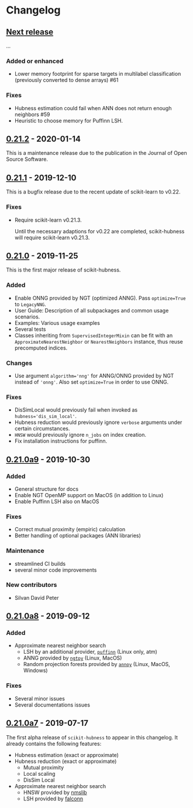 # Changelog

## [Next release]
...

### Added or enhanced
- Lower memory footprint for sparse targets in multilabel classification 
  (previously converted to dense arrays) #61

### Fixes
- Hubness estimation could fail when ANN does not return enough neighbors #59
- Heuristic to choose memory for Puffinn LSH.

## [0.21.2] - 2020-01-14

This is a maintenance release due to the publication in the
Journal of Open Source Software. 


## [0.21.1] - 2019-12-10

This is a bugfix release due to the recent update of scikit-learn to v0.22.
 
### Fixes
- Require scikit-learn v0.21.3. 
  
  Until the necessary adaptions for v0.22 are completed,
  scikit-hubness will require scikit-learn v0.21.3.


## [0.21.0] - 2019-11-25

This is the first major release of scikit-hubness.

### Added
- Enable ONNG provided by NGT (optimized ANNG). Pass ``optimize=True`` to ``LegacyNNG``.
- User Guide: Description of all subpackages and common usage scenarios.
- Examples: Various usage examples 
- Several tests
- Classes inheriting from ``SupervisedIntegerMixin`` can be fit with an 
  ``ApproximateNearestNeighbor`` or ``NearestNeighbors`` instance,
  thus reuse precomputed indices.

### Changes
- Use argument ``algorithm='nng'`` for ANNG/ONNG provided by NGT instead of ``'onng'``.
  Also set ``optimize=True`` in order to use ONNG.

### Fixes
- DisSimLocal would previously fail when invoked as ``hubness='dis_sim_local'``.
- Hubness reduction would previously ignore ``verbose`` arguments under certain circumstances.
- ``HNSW`` would previously ignore ``n_jobs`` on index creation.
- Fix installation instructions for puffinn.

## [0.21.0a9] - 2019-10-30
### Added
- General structure for docs
- Enable NGT OpenMP support on MacOS (in addition to Linux)
- Enable Puffinn LSH also on MacOS

### Fixes
- Correct mutual proximity (empiric) calculation
- Better handling of optional packages (ANN libraries)

### Maintenance
- streamlined CI builds
- several minor code improvements

### New contributors
- Silvan David Peter


## [0.21.0a8] - 2019-09-12
### Added
- Approximate nearest neighbor search
    * LSH by an additional provider, [`puffinn`](https://github.com/puffinn/puffinn) (Linux only, atm)
    * ANNG provided by [`ngtpy`](https://github.com/yahoojapan/NGT/) (Linux, MacOS)
    * Random projection forests provided by [`annoy`](https://github.com/spotify/annoy) (Linux, MacOS, Windows)

### Fixes
- Several minor issues
- Several documentations issues


## [0.21.0a7] - 2019-07-17

The first alpha release of `scikit-hubness` to appear in this changelog.
It already contains the following features:

- Hubness estimation (exact or approximate)
- Hubness reduction (exact or approximate)
  * Mutual proximity
  * Local scaling
  * DisSim Local
- Approximate nearest neighbor search
  * HNSW provided by [nmslib](https://github.com/nmslib/nmslib)
  * LSH provided by [falconn](https://github.com/FALCONN-LIB/FALCONN)

[Next release]: https://github.com/VarIr/scikit-hubness/compare/v0.21.2...HEAD
[0.21.2]:   https://github.com/VarIr/scikit-hubness/releases/tag/v0.21.2
[0.21.1]:   https://github.com/VarIr/scikit-hubness/releases/tag/v0.21.1
[0.21.0]:   https://github.com/VarIr/scikit-hubness/releases/tag/v0.21.0
[0.21.0a9]: https://github.com/VarIr/scikit-hubness/releases/tag/v0.21.0-alpha.9
[0.21.0a8]: https://github.com/VarIr/scikit-hubness/releases/tag/v0.21.0-alpha.8
[0.21.0a7]: https://github.com/VarIr/scikit-hubness/releases/tag/v0.21.0-alpha.7

[//]: # "Sections: Added, Fixed, Changed, Removed"
